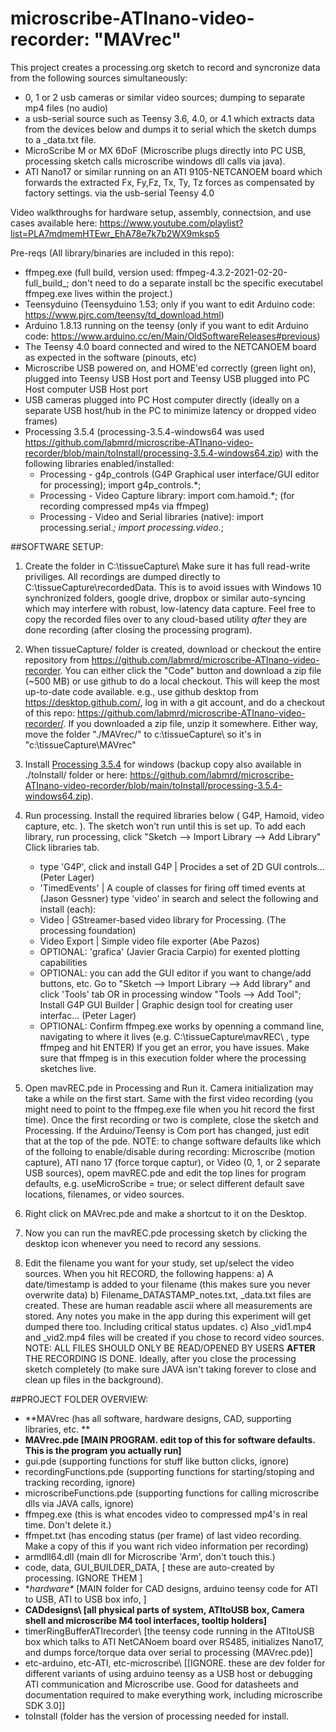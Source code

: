 # microscribe-ATInano-video-recorder:  "MAVrec"

This project creates a processing.org sketch to record and syncronize data from the following sources simultaneously:
* 0, 1 or 2 usb cameras or similar video sources; dumping to separate mp4 files (no audio) 
* a usb-serial source such as Teensy 3.6, 4.0, or 4.1 which extracts data from the devices below and dumps it to serial which the sketch dumps to a _data.txt file.
* MicroScribe M or MX 6DoF (Microscribe plugs directly into  PC USB, processing sketch calls microscribe windows dll calls via java).
* ATI Nano17 or similar running on an ATI 9105-NETCANOEM board which forwards the extracted Fx, Fy,Fz, Tx, Ty, Tz forces as compensated by factory settings. via the usb-serial Teensy 4.0 

Video walkthroughs for hardware setup, assembly, connectsion, and use cases available here:
https://www.youtube.com/playlist?list=PLA7mdmemHTEwr_EhA78e7k7b2WX9mksp5


Pre-reqs (All library/binaries are included in this repo): 
* ffmpeg.exe  (full build, version used: ffmpeg-4.3.2-2021-02-20-full_build_; don't need to do a separate install bc the specific executabel ffmpeg.exe lives within the project.) 
* Teensyduino (Teensyduino 1.53; only if you want to edit Arduino code: https://www.pjrc.com/teensy/td_download.html)
* Arduino 1.8.13 running on the teensy (only if you want to edit Arduino code: https://www.arduino.cc/en/Main/OldSoftwareReleases#previous) 
* The Teensy 4.0 board connected and wired to the NETCANOEM board as expected in the software (pinouts, etc)
* Microscribe USB powered on, and HOME'ed correctly (green light on), plugged into Teensy USB Host port and Teensy USB plugged into PC Host computer USB Host port
* USB cameras plugged into PC Host computer directly (ideally on a separate USB host/hub  in the PC to minimize latency or dropped video frames)
* Processing 3.5.4 (processing-3.5.4-windows64 was used https://github.com/labmrd/microscribe-ATInano-video-recorder/blob/main/toInstall/processing-3.5.4-windows64.zip) with the following libraries enabled/installed:
  * Processing - g4p_controls (G4P Graphical user interface/GUI editor for processing); import g4p_controls.*;
  * Processing - Video Capture library: import com.hamoid.*; (for recording compressed mp4s via ffmpeg)
  * Processing - Video and Serial libraries (native): import processing.serial.*;   import processing.video.*;



##SOFTWARE SETUP:
 1. Create the folder in C:\tissueCapture\    Make sure it has full read-write priviliges.  All recordings are dumped directly to C:\tissueCapture\recordedData\.  This is to avoid issues with Windows 10 synchronized folders, google drive, dropbox or similar auto-syncing which may interfere with robust, low-latency data capture.  Feel free to copy the recorded files over to any cloud-based utility *after* they are done recording (after closing the processing program).  
 2. When tissueCapture/ folder is created, download or checkout the entire repository from  https://github.com/labmrd/microscribe-ATInano-video-recorder.  You can either click the "Code" button and download a zip file (~500 MB) or use github to do a local checkout.  This will keep the most up-to-date code available.  e.g., use github desktop from https://desktop.github.com/, log in with a git account, and do a checkout of this repo:  https://github.com/labmrd/microscribe-ATInano-video-recorder/.  If you downloaded a zip file, unzip it somewhere.  Either way, move the folder "./MAVrec/" to c:\tissueCapture\ so it's in "c:\tissueCapture\MAVrec\"

 3. Install [Processing 3.5.4](https://download.processing.org/processing-3.5.4-windows64.zip) for windows  (backup copy also available in ./toInstall/ folder or here:  https://github.com/labmrd/microscribe-ATInano-video-recorder/blob/main/toInstall/processing-3.5.4-windows64.zip).  
 4. Run processing.  Install the required libraries below ( G4P, Hamoid, video capture, etc. ).  The sketch won't run until this is set up. To add each library, run processing, click "Sketch --> Import Library --> Add Library"   Click libraries tab.   
    * type 'G4P', click and install  G4P | Procides a set of 2D GUI controls... (Peter Lager)
    * 'TimedEvents' | A couple of classes for firing off timed events at (Jason Gessner)
type 'video' in search and select the following and install (each):
    *  Video | GStreamer-based video library for Processing. (The processing foundation)
    *  Video Export | Simple video file exporter (Abe Pazos)
    *  OPTIONAL:  'grafica'  (Javier Gracia Carpio) for exented plotting capabilities
    *  OPTIONAL: you can add the GUI editor if you want to change/add buttons, etc.  Go to  "Sketch --> Import Library --> Add library" and click 'Tools' tab OR in processing window "Tools --> Add Tool";   Install G4P GUI Builder | Graphic design tool for creating user interfac... (Peter Lager)
    * OPTIONAL: Confirm ffmpeg.exe works by openning a command line, navigating to where it lives (e.g. C:\tissueCapture\mavREC\ , type ffmpeg and hit ENTER)  If you get an error, you have issues.  Make sure that ffmpeg is in this execution folder where the processing sketches live.  
    
 5. Open mavREC.pde in Processing and Run it.  Camera initialization may take a while on the first start.  Same with the first video recording (you might need to point to the ffmpeg.exe file when you hit record the first time).  Once the first recording or two is complete, close the sketch and Processing.  If the Arduino/Teensy is Com port has changed, just edit that at the top of the pde.  NOTE: to change software defaults like which of the folloing to enable/disable during recording: Microscribe (motion capture), ATI nano 17 (force torque captur), or Video (0, 1, or 2 separate USB sources), opem mavREC.pde and edit the top lines for program defaults,  e.g. useMicroScribe = true; or select different default save locations, filenames, or video sources.  
 
 6. Right click on MAVrec.pde and make a shortcut to it on the Desktop.  
 
 7. Now you can run the mavREC.pde processing sketch by clicking the desktop icon whenever you need to record any sessions.  
 
 8. Edit the filename you want for your study, set up/select the video sources.  When you hit RECORD, the following happens:
    a) A date/timestamp is added to your filename (this makes sure you never overwrite data)
    b) Filename_DATASTAMP_notes.txt, \_data.txt files are created.  These are human readable ascii where all measurements are stored.  Any notes you make in the app during this experiment will get dumped there too.  Including critical status updates.
    c) Also \_vid1.mp4 and \_vid2.mp4 files will be created if you chose to record video sources.  NOTE: ALL FILES SHOULD ONLY BE READ/OPENED BY USERS **AFTER** THE RECORDING IS DONE.  Ideally, after you close the processing sketch completely (to make sure JAVA isn't taking forever to close and clean up files in the background).  
  


##PROJECT FOLDER OVERVIEW:
+ **MAVrec (has all software, hardware designs, CAD, supporting libraries, etc. **
 + **MAVrec.pde  [MAIN PROGRAM.  edit top of this for software defaults.  This is the program you actually run]**
 + gui.pde     (supporting functions for stuff like button clicks, ignore)
 + recordingFunctions.pde (supporting functions for starting/stoping and tracking recording, ignore)
 + microscribeFunctions.pde (supporting functions for calling microscribe dlls via JAVA calls, ignore)
 + ffmpeg.exe  (this is what encodes video to compressed mp4's in real time.  Don't delete it.)
 + ffmpet.txt  (has encoding status (per frame) of last video recording.  Make a copy of this if you want rich video information per recording)
 + armdll64.dll (main dll for Microscribe 'Arm', don't touch this.)
 + code\, data\, GUI_BUILDER_DATA\,  [ these are auto-created by processing.  IGNORE THEM ]
 + **hardware\**  [MAIN folder for CAD designs, arduino teensy code for ATI to USB, ATI to USB box info, ]
  + **CADdesigns\  [all physical parts of system, ATItoUSB box, Camera shell and microscribe M4 tool interfaces, tooltip holders]**
  + timerRingBufferATIrecorder\ [the teensy code running in the ATItoUSB box which talks to ATI NetCANoem board over RS485, initializes Nano17, and dumps force/torque data over serial to processing (MAVrec.pde)]
  + etc-arduino\, etc-ATI\, etc-microscribe\ [[IGNORE.  these are dev folder for different variants of using arduino teensy as a USB host or debugging ATI communication and Microscribe use.  Good for datasheets and documentation required to make everything work, including microscribe SDK 3.0]]
+ toInstall (folder has the version of processing needed for install.
